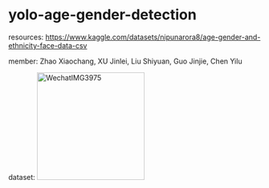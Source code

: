 # yolo-age-gender-detection
resources: https://www.kaggle.com/datasets/nipunarora8/age-gender-and-ethnicity-face-data-csv

member: Zhao Xiaochang, XU Jinlei, Liu Shiyuan, Guo Jinjie, Chen Yilu

dataset: <img width="214" alt="WechatIMG3975" src="https://github.com/user-attachments/assets/45e77955-d5a8-4deb-8591-06ffbf469c45" />
